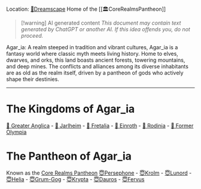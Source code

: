 Location: [🌌Dreamscape](🌌Dreamscape.md)
Home of the [[🏛CoreRealmsPantheon]]


> [!warning] AI generated content
> *This document may contain text generated by ChatGPT or another AI. If this idea offends you, do not proceed.*


Agar_ia: A realm steeped in tradition and vibrant cultures, Agar_ia is a fantasy world where classic myth meets living history. Home to elves, dwarves, and orks, this land boasts ancient forests, towering mountains, and deep mines. The conflicts and alliances among its diverse inhabitants are as old as the realm itself, driven by a pantheon of gods who actively shape their destinies.

---

# The Kingdoms of Agar_ia
[📍 Greater Anglica](📍%20Greater%20Anglica) - [📍 Jarlheim](📍%20Jarlheim) - [📍 Fretalia](📍%20Fretalia) - [📍 Einroth](📍%20Einroth) - [📍 Rodinia](📍%20Rodinia) - [📍 Former Olympia](📍%20Former%20Olympia)

# The Pantheon of Agar_ia
Known as the [Core Realms Pantheon](🏛CoreRealmsPantheon.md)
[😇Persephone](😇Persephone.md) - [😇Krolm](😇Krolm.md) - [😇Lunord](😇Lunord.md) - [😇Helia](😇Helia.md) - [😇Grum-Gog](😇Grum-Gog.md) - [😇Krypta](😇Krypta.md) - [😇Dauros](😇Dauros.md) - [😇Fervus](😇Fervus.md)